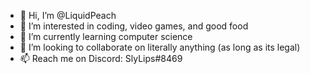 - 👋 Hi, I’m @LiquidPeach
- 👀 I’m interested in coding, video games, and good food
- 🌱 I’m currently learning computer science
- 💞️ I’m looking to collaborate on literally anything (as long as its legal)
- 📫 Reach me on Discord: SlyLips#8469

<!---
LiquidPeach/LiquidPeach is a ✨ special ✨ repository because its `README.md` (this file) appears on your GitHub profile.
You can click the Preview link to take a look at your changes.
--->
